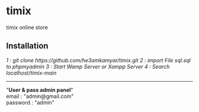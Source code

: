 # timix
<p>timix online store</p>

<h2>Installation</h2>
<i>1 : git clone https://github.com/he3amkamyar/timix.git</i>
<i>2 : import File sql.sql to phpmyadmin</i>
<i>3 : Start Wamp Server or Xampp Server</i>
<i>4 : Search localhost/timix-main</i>
<hr />
"<b>User & pass admin panel</b>"
<br />
email : "admin@gmail.com"
<br />
password : "admin"
